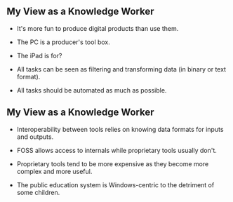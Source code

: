 
## My View as a Knowledge Worker

- It's more fun to produce digital products than use them.

- The PC is a producer's tool box.

- The iPad is for?

- All tasks can be seen as filtering and transforming data (in binary or text format).

- All tasks should be automated as much as possible.

## My View as a Knowledge Worker

- Interoperability between tools relies on knowing data formats for inputs and outputs.

- FOSS allows access to internals while proprietary tools usually don't.

- Proprietary tools tend to be more expensive as they become more complex and more useful.

- The public education system is Windows-centric to the detriment of some children.
